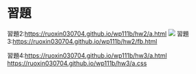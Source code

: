 # 習題

習題2:https://ruoxin030704.github.io/wp111b/hw2/a.html
![](wp111b/class/習題2.jpg)
習題3:https://ruoxin030704.github.io/wp111b/hw2/fb.html

習題4:https://ruoxin030704.github.io/wp111b/hw3/a.html
      https://ruoxin030704.github.io/wp111b/hw3/a.css
